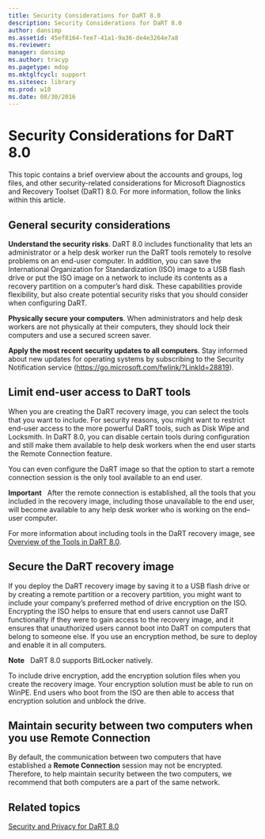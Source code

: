 ```yaml
---
title: Security Considerations for DaRT 8.0
description: Security Considerations for DaRT 8.0
author: dansimp
ms.assetid: 45ef8164-fee7-41a1-9a36-de4e3264e7a8
ms.reviewer: 
manager: dansimp
ms.author: tracyp
ms.pagetype: mdop
ms.mktglfcycl: support
ms.sitesec: library
ms.prod: w10
ms.date: 08/30/2016
---
```



# Security Considerations for DaRT 8.0


This topic contains a brief overview about the accounts and groups, log files, and other security-related considerations for Microsoft Diagnostics and Recovery Toolset (DaRT) 8.0. For more information, follow the links within this article.

## General security considerations


**Understand the security risks**. DaRT 8.0 includes functionality that lets an administrator or a help desk worker run the DaRT tools remotely to resolve problems on an end-user computer. In addition, you can save the International Organization for Standardization (ISO) image to a USB flash drive or put the ISO image on a network to include its contents as a recovery partition on a computer’s hard disk. These capabilities provide flexibility, but also create potential security risks that you should consider when configuring DaRT.

**Physically secure your computers**. When administrators and help desk workers are not physically at their computers, they should lock their computers and use a secured screen saver.

**Apply the most recent security updates to all computers**. Stay informed about new updates for operating systems by subscribing to the Security Notification service (<https://go.microsoft.com/fwlink/?LinkId=28819>).

## Limit end-user access to DaRT tools


When you are creating the DaRT recovery image, you can select the tools that you want to include. For security reasons, you might want to restrict end-user access to the more powerful DaRT tools, such as Disk Wipe and Locksmith. In DaRT 8.0, you can disable certain tools during configuration and still make them available to help desk workers when the end user starts the Remote Connection feature.

You can even configure the DaRT image so that the option to start a remote connection session is the only tool available to an end user.

**Important**  
After the remote connection is established, all the tools that you included in the recovery image, including those unavailable to the end user, will become available to any help desk worker who is working on the end–user computer.

 

For more information about including tools in the DaRT recovery image, see [Overview of the Tools in DaRT 8.0](overview-of-the-tools-in-dart-80-dart-8.md).

## Secure the DaRT recovery image


If you deploy the DaRT recovery image by saving it to a USB flash drive or by creating a remote partition or a recovery partition, you might want to include your company’s preferred method of drive encryption on the ISO. Encrypting the ISO helps to ensure that end users cannot use DaRT functionality if they were to gain access to the recovery image, and it ensures that unauthorized users cannot boot into DaRT on computers that belong to someone else. If you use an encryption method, be sure to deploy and enable it in all computers.

**Note**  
DaRT 8.0 supports BitLocker natively.

 

To include drive encryption, add the encryption solution files when you create the recovery image. Your encryption solution must be able to run on WinPE. End users who boot from the ISO are then able to access that encryption solution and unblock the drive.

## Maintain security between two computers when you use Remote Connection


By default, the communication between two computers that have established a **Remote Connection** session may not be encrypted. Therefore, to help maintain security between the two computers, we recommend that both computers are a part of the same network.

## Related topics


[Security and Privacy for DaRT 8.0](security-and-privacy-for-dart-80-dart-8.md)

 

 





